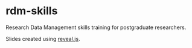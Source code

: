 # rdm-skills

Research Data Management skills training for postgraduate researchers.

Slides created using [reveal.js](https://revealjs.com).
